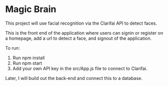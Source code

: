 # Magic Brain

This project will use facial recognition via the Clarifai API to detect faces.

This is the front end of the application where users can signin or register on a homepage, add a url to detect a face, and signout of the application.

To run:  

1. Run npm install
2. Run npm start
3. Add your own API key in the src/App.js file to connect to Clarifai.

Later, I will build out the back-end and connect this to a database.
